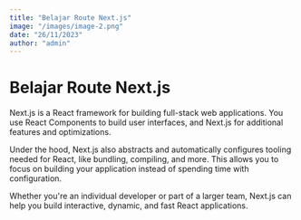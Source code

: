 ```yaml
---
title: "Belajar Route Next.js"
image: "/images/image-2.png"
date: "26/11/2023"
author: "admin"
---
```


# Belajar Route Next.js

Next.js is a React framework for building full-stack web applications. You use React Components to build user interfaces, and Next.js for additional features and optimizations.

Under the hood, Next.js also abstracts and automatically configures tooling needed for React, like bundling, compiling, and more. This allows you to focus on building your application instead of spending time with configuration.

Whether you're an individual developer or part of a larger team, Next.js can help you build interactive, dynamic, and fast React applications.

